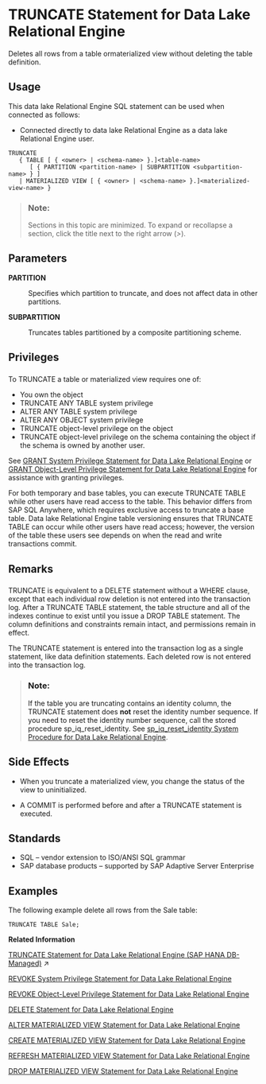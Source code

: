<!-- loioa627e60884f21015aecdf8c062900097 -->

# TRUNCATE Statement for Data Lake Relational Engine

Deletes all rows from a table ormaterialized view without deleting the table definition.



<a name="loioa627e60884f21015aecdf8c062900097__section_azh_5fj_znb"/>

## Usage

This data lake Relational Engine SQL statement can be used when connected as follows:

-   Connected directly to data lake Relational Engine as a data lake Relational Engine user.



```
TRUNCATE 
   { TABLE [ { <owner> | <schema-name> }.]<table-name>
      [ { PARTITION <partition-name> | SUBPARTITION <subpartition-name> } ]
   | MATERIALIZED VIEW [ { <owner> | <schema-name> }.]<materialized-view-name> }
```



> ### Note:  
> Sections in this topic are minimized. To expand or recollapse a section, click the title next to the right arrow \(*\>*\).



<a name="loioa627e60884f21015aecdf8c062900097__IQ_Parameters"/>

## Parameters


<dl>
<dt><b>

PARTITION

</b></dt>
<dd>

Specifies which partition to truncate, and does not affect data in other partitions.



</dd><dt><b>

SUBPARTITION

</b></dt>
<dd>

Truncates tables partitioned by a composite partitioning scheme.



</dd>
</dl>



<a name="loioa627e60884f21015aecdf8c062900097__truncate_privileges1"/>

## Privileges



### 

To TRUNCATE a table or materialized view requires one of:

-   You own the object
-   TRUNCATE ANY TABLE system privilege
-   ALTER ANY TABLE system privilege
-   ALTER ANY OBJECT system privilege
-   TRUNCATE object-level privilege on the object
-   TRUNCATE object-level privilege on the schema containing the object if the schema is owned by another user.

See [GRANT System Privilege Statement for Data Lake Relational Engine](grant-system-privilege-statement-for-data-lake-relational-engine-a3dfcb0.md) or [GRANT Object-Level Privilege Statement for Data Lake Relational Engine](grant-object-level-privilege-statement-for-data-lake-relational-engine-a3e154f.md) for assistance with granting privileges.

For both temporary and base tables, you can execute TRUNCATE TABLE while other users have read access to the table. This behavior differs from SAP SQL Anywhere, which requires exclusive access to truncate a base table. Data lake Relational Engine table versioning ensures that TRUNCATE TABLE can occur while other users have read access; however, the version of the table these users see depends on when the read and write transactions commit.



<a name="loioa627e60884f21015aecdf8c062900097__truncate_remarks1"/>

## Remarks



### 

TRUNCATE is equivalent to a DELETE statement without a WHERE clause, except that each individual row deletion is not entered into the transaction log. After a TRUNCATE TABLE statement, the table structure and all of the indexes continue to exist until you issue a DROP TABLE statement. The column definitions and constraints remain intact, and permissions remain in effect.

The TRUNCATE statement is entered into the transaction log as a single statement, like data definition statements. Each deleted row is not entered into the transaction log.

> ### Note:  
> If the table you are truncating contains an identity column, the TRUNCATE statement does **not** reset the identity number sequence. If you need to reset the identity number sequence, call the stored procedure sp\_iq\_reset\_identity. See [sp\_iq\_reset\_identity System Procedure for Data Lake Relational Engine](../060-stored-procedures/sp-iq-reset-identity-system-procedure-for-data-lake-relational-engine-a5b4402.md).



<a name="loioa627e60884f21015aecdf8c062900097__truncate_sideeffect1"/>

## Side Effects

-   When you truncate a materialized view, you change the status of the view to uninitialized.

-   A COMMIT is performed before and after a TRUNCATE statement is executed.




<a name="loioa627e60884f21015aecdf8c062900097__truncate_standards"/>

## Standards

-   SQL – vendor extension to ISO/ANSI SQL grammar
-   SAP database products – supported by SAP Adaptive Server Enterprise



<a name="loioa627e60884f21015aecdf8c062900097__IQ_Examples"/>

## Examples

The following example delete all rows from the Sale table:

```
TRUNCATE TABLE Sale;
```

**Related Information**  


[TRUNCATE Statement for Data Lake Relational Engine (SAP HANA DB-Managed)](https://help.sap.com/viewer/a898e08b84f21015969fa437e89860c8/2024_3_QRC/en-US/817f97c16ce21014ba1dcdaaf046de69.html "Deletes all rows from a materialized view without deleting the table definition.") :arrow_upper_right:

[REVOKE System Privilege Statement for Data Lake Relational Engine](revoke-system-privilege-statement-for-data-lake-relational-engine-a3eadda.md "Removes specific system privileges from specific users and the right to administer the privilege.")

[REVOKE Object-Level Privilege Statement for Data Lake Relational Engine](revoke-object-level-privilege-statement-for-data-lake-relational-engine-a3e7af2.md "Removes object-level privileges that were given using the GRANT statement.")

[DELETE Statement for Data Lake Relational Engine](delete-statement-for-data-lake-relational-engine-a61b555.md "Deletes all the rows from the named table that satisfy the search condition. If no WHERE clause is specified, all rows from the named table are deleted.")

[ALTER MATERIALIZED VIEW Statement for Data Lake Relational Engine](alter-materialized-view-statement-for-data-lake-relational-engine-d958953.md "Alters a materialized view.")

[CREATE MATERIALIZED VIEW Statement for Data Lake Relational Engine](create-materialized-view-statement-for-data-lake-relational-engine-d5c757e.md "Creates a materialized view.")

[REFRESH MATERIALIZED VIEW Statement for Data Lake Relational Engine](refresh-materialized-view-statement-for-data-lake-relational-engine-faab95d.md "Initializes or refreshes the data in a materialized view by executing its query definition.")

[DROP MATERIALIZED VIEW Statement for Data Lake Relational Engine](drop-materialized-view-statement-for-data-lake-relational-engine-35de0ef.md "Removes a data type from the database.")

